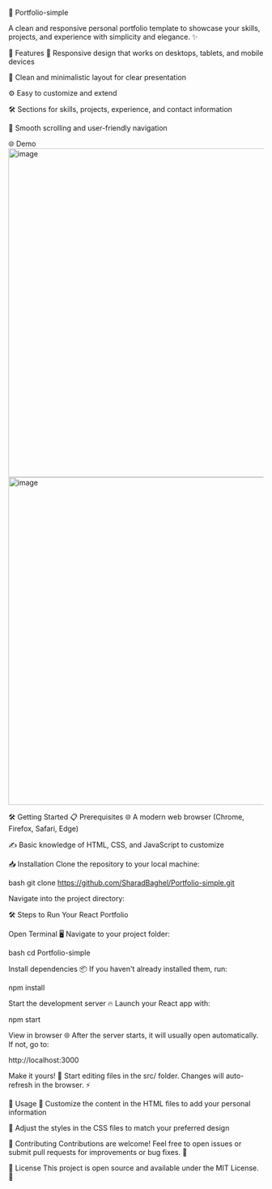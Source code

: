 🎨 Portfolio-simple

A clean and responsive personal portfolio template to showcase your skills, projects, and experience with simplicity and elegance. ✨

🚀 Features
📱 Responsive design that works on desktops, tablets, and mobile devices

🎯 Clean and minimalistic layout for clear presentation

⚙️ Easy to customize and extend

🛠️ Sections for skills, projects, experience, and contact information

🎉 Smooth scrolling and user-friendly navigation

🌐 Demo
<img width="1342" height="649" alt="image" src="https://github.com/user-attachments/assets/f3e27b79-012f-4322-af04-78591ba2192c" />
<img width="1346" height="647" alt="image" src="https://github.com/user-attachments/assets/e13b51d1-a764-4838-8c88-ab7f746ca307" />


🛠️ Getting Started
📋 Prerequisites
🌐 A modern web browser (Chrome, Firefox, Safari, Edge)

✍️ Basic knowledge of HTML, CSS, and JavaScript to customize

📥 Installation
Clone the repository to your local machine:

bash
git clone https://github.com/SharadBaghel/Portfolio-simple.git

Navigate into the project directory:

🛠️ Steps to Run Your React Portfolio

Open Terminal 🖥️
Navigate to your project folder:

bash
cd Portfolio-simple

Install dependencies 📦
If you haven't already installed them, run:

npm install

Start the development server 🔥
Launch your React app with:

npm start

View in browser 🌐
After the server starts, it will usually open automatically. If not, go to:

http://localhost:3000

Make it yours! 🎨
Start editing files in the src/ folder. Changes will auto-refresh in the browser. ⚡

🎨 Usage
📝 Customize the content in the HTML files to add your personal information

🎨 Adjust the styles in the CSS files to match your preferred design

🤝 Contributing
Contributions are welcome! Feel free to open issues or submit pull requests for improvements or bug fixes. 🚀

📄 License
This project is open source and available under the MIT License. 📜
